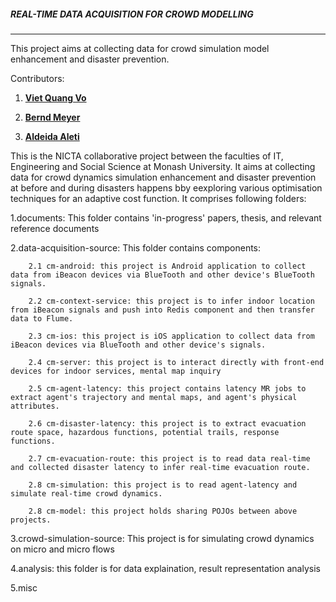 ##### REAL-TIME DATA ACQUISITION FOR CROWD MODELLING
---
This project aims at collecting data for crowd simulation model enhancement and disaster prevention.

Contributors: 

1. [**Viet Quang Vo**](mailto:viet.vo@monash.edu) 

2. [**Bernd Meyer**](http://berndmeyer.net/)

3. [**Aldeida Aleti**](http://users.monash.edu.au/~aldeidaa/) 

This is the NICTA collaborative project between the faculties of IT, Engineering and Social Science at Monash University. It aims at collecting data for crowd dynamics simulation enhancement and disaster prevention at before and during disasters happens bby eexploring various optimisation techniques for an adaptive cost function. It comprises following folders:

1.documents: This folder contains 'in-progress' papers, thesis, and relevant reference documents 

2.data-acquisition-source: This folder contains components:

        2.1 cm-android: this project is Android application to collect data from iBeacon devices via BlueTooth and other device's BlueTooth signals.
        
        2.2 cm-context-service: this project is to infer indoor location from iBeacon signals and push into Redis component and then transfer data to Flume.
        
        2.3 cm-ios: this project is iOS application to collect data from iBeacon devices via BlueTooth and other device's signals.
        
        2.4 cm-server: this project is to interact directly with front-end devices for indoor services, mental map inquiry
        
        2.5 cm-agent-latency: this project contains latency MR jobs to extract agent's trajectory and mental maps, and agent's physical attributes.
        
        2.6 cm-disaster-latency: this project is to extract evacuation route space, hazardous functions, potential trails, response functions.
        
        2.7 cm-evacuation-route: this project is to read data real-time and collected disaster latency to infer real-time evacuation route.
        
        2.8 cm-simulation: this project is to read agent-latency and simulate real-time crowd dynamics.
        
        2.8 cm-model: this project holds sharing POJOs between above projects.

3.crowd-simulation-source: This project is for simulating crowd dynamics on micro and micro flows

4.analysis: this folder is for data explaination, result representation analysis  
        
5.misc

